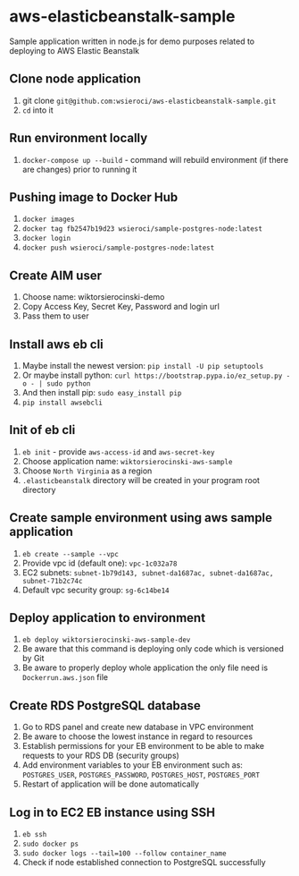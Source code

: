 # aws-elasticbeanstalk-sample
Sample application written in node.js for demo purposes related to deploying to AWS Elastic Beanstalk

## Clone node application

1. git clone `git@github.com:wsieroci/aws-elasticbeanstalk-sample.git`
2. `cd` into it

## Run environment locally

1. `docker-compose up --build` - command will rebuild environment (if there are changes) prior to running it

## Pushing image to Docker Hub

1. `docker images`
2. `docker tag fb2547b19d23 wsieroci/sample-postgres-node:latest`
3. `docker login`
4. `docker push wsieroci/sample-postgres-node:latest`

## Create AIM user

1. Choose name: wiktorsierocinski-demo
2. Copy Access Key, Secret Key, Password and login url
3. Pass them to user

## Install aws eb cli

1. Maybe install the newest version: `pip install -U pip setuptools`
2. Or maybe install python: `curl https://bootstrap.pypa.io/ez_setup.py -o - | sudo python`
3. And then install pip: `sudo easy_install pip`
4. `pip install awsebcli`

## Init of eb cli

1. `eb init` - provide `aws-access-id` and `aws-secret-key`
2. Choose application name: `wiktorsierocinski-aws-sample`
3. Choose `North Virginia` as a region
4. `.elasticbeanstalk` directory will be created in your program root directory

## Create sample environment using aws sample application

1. `eb create --sample --vpc`
2. Provide vpc id (default one): `vpc-1c032a78`
3. EC2 subnets: `subnet-1b79d143, subnet-da1687ac, subnet-da1687ac, subnet-71b2c74c`
4. Default vpc security group: `sg-6c14be14`

## Deploy application to environment

1. `eb deploy wiktorsierocinski-aws-sample-dev`
2. Be aware that this command is deploying only code which is versioned by Git
3. Be aware to properly deploy whole application the only file need is `Dockerrun.aws.json` file

## Create RDS PostgreSQL database

1. Go to RDS panel and create new database in VPC environment
2. Be aware to choose the lowest instance in regard to resources
3. Establish permissions for your EB environment to be able to make requests to your RDS DB (security groups)
4. Add environment variables to your EB environment such as: `POSTGRES_USER`, `POSTGRES_PASSWORD`, `POSTGRES_HOST`, `POSTGRES_PORT`
5. Restart of application will be done automatically 

## Log in to EC2 EB instance using SSH

1. `eb ssh`
2. `sudo docker ps`
3. `sudo docker logs --tail=100 --follow container_name`
4. Check if node established connection to PostgreSQL successfully


